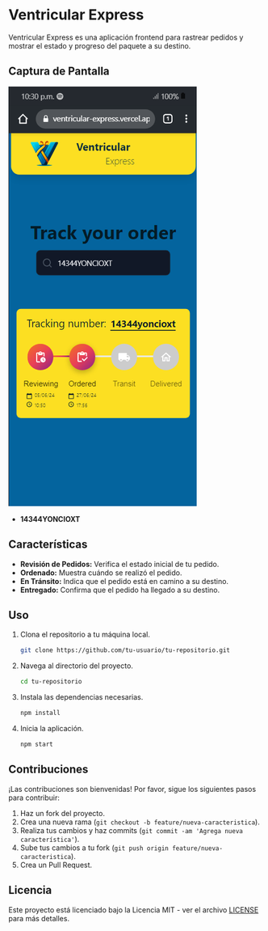 # Ventricular Express

Ventricular Express es una aplicación frontend para rastrear pedidos y mostrar el estado y progreso del paquete a su destino.

## Captura de Pantalla

![Captura de Pantalla de Ventricular Express](./src/assets/Screen_App_VentricularExpress.png)

- **14344YONCIOXT**


## Características

- **Revisión de Pedidos:** Verifica el estado inicial de tu pedido.
- **Ordenado:** Muestra cuándo se realizó el pedido.
- **En Tránsito:** Indica que el pedido está en camino a su destino.
- **Entregado:** Confirma que el pedido ha llegado a su destino.

## Uso

1. Clona el repositorio a tu máquina local.
    ```bash
    git clone https://github.com/tu-usuario/tu-repositorio.git
    ```
2. Navega al directorio del proyecto.
    ```bash
    cd tu-repositorio
    ```
3. Instala las dependencias necesarias.
    ```bash
    npm install
    ```
4. Inicia la aplicación.
    ```bash
    npm start
    ```

## Contribuciones

¡Las contribuciones son bienvenidas! Por favor, sigue los siguientes pasos para contribuir:

1. Haz un fork del proyecto.
2. Crea una nueva rama (`git checkout -b feature/nueva-caracteristica`).
3. Realiza tus cambios y haz commits (`git commit -am 'Agrega nueva característica'`).
4. Sube tus cambios a tu fork (`git push origin feature/nueva-caracteristica`).
5. Crea un Pull Request.

## Licencia

Este proyecto está licenciado bajo la Licencia MIT - ver el archivo [LICENSE](LICENSE) para más detalles.
